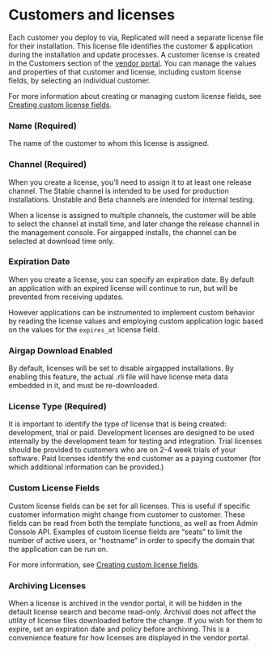 # Customers and licenses

Each customer you deploy to via, Replicated will need a separate license file for their installation.
This license file identifies the customer & application during the installation and update processes.
A customer license is created in the Customers section of the [vendor portal](https://vendor.replicated.com). You can manage the values and properties of that customer and license, including custom license fields, by selecting an individual customer.

For more information about creating or managing custom license fields, see [Creating custom license fields](licenses-adding-custom-fields).


### Name (Required)
The name of the customer to whom this license is assigned.

### Channel (Required)
When you create a license, you’ll need to assign it to at least one release channel.
The Stable channel is intended to be used for production installations.
Unstable and Beta channels are intended for internal testing.

When a license is assigned to multiple channels, the customer will be able to select the channel at install time, and later change the release channel in the management console.
For airgapped installs, the channel can be selected at download time only.

### Expiration Date
When you create a license, you can specify an expiration date. By default an application with an expired license will continue to run, but will be prevented from receiving updates.

However applications can be instrumented to implement custom behavior by reading the license values and employing custom application logic based on the values for the `expires_at` license field.

### Airgap Download Enabled
By default, licenses will be set to disable airgapped installations.
By enabling this feature, the actual .rli file will have license meta data embedded in it, and must be re-downloaded.

### License Type (Required)
It is important to identify the type of license that is being created: development, trial or paid.
Development licenses are designed to be used internally by the development team for testing and integration.
Trial licenses should be provided to customers who are on 2-4 week trials of your software.
Paid licenses identify the end customer as a paying customer (for which additional information can be provided.)

### Custom License Fields
Custom license fields can be set for all licenses.
This is useful if specific customer information might change from customer to customer.
These fields can be read from both the template functions, as well as from Admin Console API.
Examples of custom license fields are “seats” to limit the number of active users, or “hostname” in order to specify the domain that the application can be run on.

For more information, see [Creating custom license fields](licenses-adding-custom-fields).

### Archiving Licenses
When a license is archived in the vendor portal, it will be hidden in the default license search and become read-only.
Archival does not affect the utility of license files downloaded before the change.
If you wish for them to expire, set an expiration date and policy before archiving.
This is a convenience feature for how licenses are displayed in the vendor portal.
